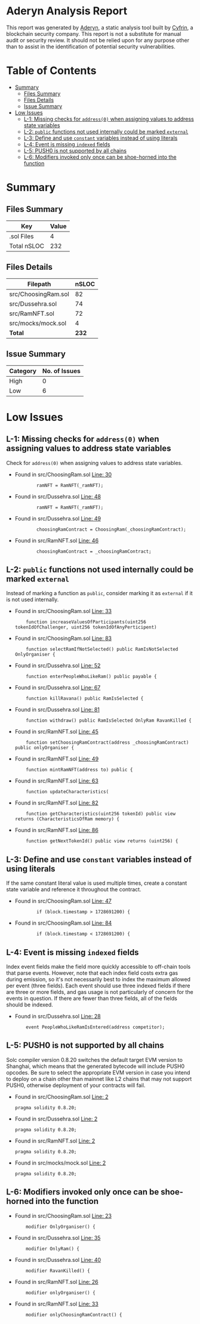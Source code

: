 # Aderyn Analysis Report

This report was generated by [Aderyn](https://github.com/Cyfrin/aderyn), a static analysis tool built by [Cyfrin](https://cyfrin.io), a blockchain security company. This report is not a substitute for manual audit or security review. It should not be relied upon for any purpose other than to assist in the identification of potential security vulnerabilities.
# Table of Contents

- [Summary](#summary)
  - [Files Summary](#files-summary)
  - [Files Details](#files-details)
  - [Issue Summary](#issue-summary)
- [Low Issues](#low-issues)
  - [L-1: Missing checks for `address(0)` when assigning values to address state variables](#l-1-missing-checks-for-address0-when-assigning-values-to-address-state-variables)
  - [L-2: `public` functions not used internally could be marked `external`](#l-2-public-functions-not-used-internally-could-be-marked-external)
  - [L-3: Define and use `constant` variables instead of using literals](#l-3-define-and-use-constant-variables-instead-of-using-literals)
  - [L-4: Event is missing `indexed` fields](#l-4-event-is-missing-indexed-fields)
  - [L-5: PUSH0 is not supported by all chains](#l-5-push0-is-not-supported-by-all-chains)
  - [L-6: Modifiers invoked only once can be shoe-horned into the function](#l-6-modifiers-invoked-only-once-can-be-shoe-horned-into-the-function)


# Summary

## Files Summary

| Key | Value |
| --- | --- |
| .sol Files | 4 |
| Total nSLOC | 232 |


## Files Details

| Filepath | nSLOC |
| --- | --- |
| src/ChoosingRam.sol | 82 |
| src/Dussehra.sol | 74 |
| src/RamNFT.sol | 72 |
| src/mocks/mock.sol | 4 |
| **Total** | **232** |


## Issue Summary

| Category | No. of Issues |
| --- | --- |
| High | 0 |
| Low | 6 |


# Low Issues

## L-1: Missing checks for `address(0)` when assigning values to address state variables

Check for `address(0)` when assigning values to address state variables.

- Found in src/ChoosingRam.sol [Line: 30](src/ChoosingRam.sol#L30)

	```solidity
	        ramNFT = RamNFT(_ramNFT);
	```

- Found in src/Dussehra.sol [Line: 48](src/Dussehra.sol#L48)

	```solidity
	        ramNFT = RamNFT(_ramNFT);
	```

- Found in src/Dussehra.sol [Line: 49](src/Dussehra.sol#L49)

	```solidity
	        choosingRamContract = ChoosingRam(_choosingRamContract);
	```

- Found in src/RamNFT.sol [Line: 46](src/RamNFT.sol#L46)

	```solidity
	        choosingRamContract = _choosingRamContract;
	```



## L-2: `public` functions not used internally could be marked `external`

Instead of marking a function as `public`, consider marking it as `external` if it is not used internally.

- Found in src/ChoosingRam.sol [Line: 33](src/ChoosingRam.sol#L33)

	```solidity
	    function increaseValuesOfParticipants(uint256 tokenIdOfChallenger, uint256 tokenIdOfAnyPerticipent)
	```

- Found in src/ChoosingRam.sol [Line: 83](src/ChoosingRam.sol#L83)

	```solidity
	    function selectRamIfNotSelected() public RamIsNotSelected OnlyOrganiser {
	```

- Found in src/Dussehra.sol [Line: 52](src/Dussehra.sol#L52)

	```solidity
	    function enterPeopleWhoLikeRam() public payable {
	```

- Found in src/Dussehra.sol [Line: 67](src/Dussehra.sol#L67)

	```solidity
	    function killRavana() public RamIsSelected {
	```

- Found in src/Dussehra.sol [Line: 81](src/Dussehra.sol#L81)

	```solidity
	    function withdraw() public RamIsSelected OnlyRam RavanKilled {
	```

- Found in src/RamNFT.sol [Line: 45](src/RamNFT.sol#L45)

	```solidity
	    function setChoosingRamContract(address _choosingRamContract) public onlyOrganiser {
	```

- Found in src/RamNFT.sol [Line: 49](src/RamNFT.sol#L49)

	```solidity
	    function mintRamNFT(address to) public {
	```

- Found in src/RamNFT.sol [Line: 63](src/RamNFT.sol#L63)

	```solidity
	    function updateCharacteristics(
	```

- Found in src/RamNFT.sol [Line: 82](src/RamNFT.sol#L82)

	```solidity
	    function getCharacteristics(uint256 tokenId) public view returns (CharacteristicsOfRam memory) {
	```

- Found in src/RamNFT.sol [Line: 86](src/RamNFT.sol#L86)

	```solidity
	    function getNextTokenId() public view returns (uint256) {
	```



## L-3: Define and use `constant` variables instead of using literals

If the same constant literal value is used multiple times, create a constant state variable and reference it throughout the contract.

- Found in src/ChoosingRam.sol [Line: 47](src/ChoosingRam.sol#L47)

	```solidity
	        if (block.timestamp > 1728691200) {
	```

- Found in src/ChoosingRam.sol [Line: 84](src/ChoosingRam.sol#L84)

	```solidity
	        if (block.timestamp < 1728691200) {
	```



## L-4: Event is missing `indexed` fields

Index event fields make the field more quickly accessible to off-chain tools that parse events. However, note that each index field costs extra gas during emission, so it's not necessarily best to index the maximum allowed per event (three fields). Each event should use three indexed fields if there are three or more fields, and gas usage is not particularly of concern for the events in question. If there are fewer than three fields, all of the fields should be indexed.

- Found in src/Dussehra.sol [Line: 28](src/Dussehra.sol#L28)

	```solidity
	    event PeopleWhoLikeRamIsEntered(address competitor);
	```



## L-5: PUSH0 is not supported by all chains

Solc compiler version 0.8.20 switches the default target EVM version to Shanghai, which means that the generated bytecode will include PUSH0 opcodes. Be sure to select the appropriate EVM version in case you intend to deploy on a chain other than mainnet like L2 chains that may not support PUSH0, otherwise deployment of your contracts will fail.

- Found in src/ChoosingRam.sol [Line: 2](src/ChoosingRam.sol#L2)

	```solidity
	pragma solidity 0.8.20;
	```

- Found in src/Dussehra.sol [Line: 2](src/Dussehra.sol#L2)

	```solidity
	pragma solidity 0.8.20;
	```

- Found in src/RamNFT.sol [Line: 2](src/RamNFT.sol#L2)

	```solidity
	pragma solidity 0.8.20;
	```

- Found in src/mocks/mock.sol [Line: 2](src/mocks/mock.sol#L2)

	```solidity
	pragma solidity 0.8.20;
	```



## L-6: Modifiers invoked only once can be shoe-horned into the function



- Found in src/ChoosingRam.sol [Line: 23](src/ChoosingRam.sol#L23)

	```solidity
	    modifier OnlyOrganiser() {
	```

- Found in src/Dussehra.sol [Line: 35](src/Dussehra.sol#L35)

	```solidity
	    modifier OnlyRam() {
	```

- Found in src/Dussehra.sol [Line: 40](src/Dussehra.sol#L40)

	```solidity
	    modifier RavanKilled() {
	```

- Found in src/RamNFT.sol [Line: 26](src/RamNFT.sol#L26)

	```solidity
	    modifier onlyOrganiser() {
	```

- Found in src/RamNFT.sol [Line: 33](src/RamNFT.sol#L33)

	```solidity
	    modifier onlyChoosingRamContract() {
	```



